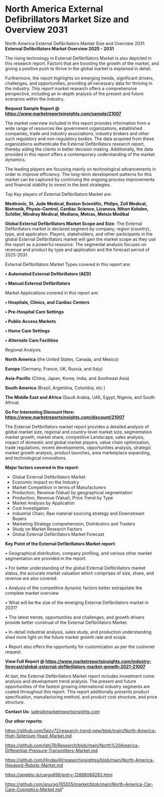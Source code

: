 # North America External Defibrillators Market Size and Overview 2031
 North America External Defibrillators Market Size and Overview 2031
<Strong> External Defibrillators Market Overview 2025 - 2031</strong>

The rising technology in External Defibrillators Market is also depicted in this research report. Factors that are boosting the growth of the market, and giving a positive push to thrive in the global market is explained in detail.

Furthermore, the report highlights on emerging trends, significant drivers, challenges, and opportunities, providing all necessary data for thriving in the industry. This report market research offers a comprehensive perspective, including an in-depth analysis of the present and future scenarios within the industry.

<strong>Request Sample Report @ <a href=https://www.marketreportsinsights.com/sample/21007>https://www.marketreportsinsights.com/sample/21007</a></strong>

The market overview included in this report provides information from a wide range of resources like government organizations, established companies, trade and industry associations, industry brokers and other such regulatory and non-regulatory bodies. The data acquired from these organizations authenticate the External Defibrillators research report, thereby aiding the clients in better decision making. Additionally, the data provided in this report offers a contemporary understanding of the market dynamics.

The leading players are focusing mainly on technological advancements in order to improve efficiency. The long-term development patterns for this market can be captured by continuing the ongoing process improvements and financial stability to invest in the best strategies.

Top Key players of External Defibrillators Market are:

<strong>Medtronic, St. Jude Medical, Boston Scientific, Philips, Zoll Medical, Biotronik, Physio-Control, Cardiac Science, Livanova, Nihon Kohden, Schiller, Mindray Medical, Mediana, Metrax, Metsis Medikal</strong>

<strong><b>Global External Defibrillators Market Scope and Size:</b></strong>
The External Defibrillators market is declared segment by company, region (country), type, and application. Players, stakeholders, and other participants in the global External Defibrillators market will gain the market scope as they use the report as a powerful resource. The segmental analysis focuses on revenue and product by type and application and the forecast period of 2025-2031.

External Defibrillators Market Types covered in this report are:

<strong>• Automated External Defibrillators (AED)

• Manual External Defibrillators</strong>

Market Applications covered in this report are:

<strong>• Hospitals, Clinics, and Cardiac Centers

• Pre-Hospital Care Settings

• Public Access Markets

• Home Care Settings

• Alternate Care Facilities</strong> 

Regional Analysis

<strong>North America</strong> (the United States, Canada, and Mexico)

<strong>Europe</strong> (Germany, France, UK, Russia, and Italy)

<strong>Asia-Pacific</strong> (China, Japan, Korea, India, and Southeast Asia)

<strong>South America</strong> (Brazil, Argentina, Colombia, etc.)

<strong>The Middle East and Africa</strong> (Saudi Arabia, UAE, Egypt, Nigeria, and South Africa)

<strong>Go For Interesting Discount Here: <a href=https://www.marketreportsinsights.com/discount/21007>https://www.marketreportsinsights.com/discount/21007</a></strong>

The External Defibrillators market report provides a detailed analysis of global market size, regional and country-level market size, segmentation market growth, market share, competitive Landscape, sales analysis, impact of domestic and global market players, value chain optimization, trade regulations, recent developments, opportunities analysis, strategic market growth analysis, product launches, area marketplace expanding, and technological innovations.

<strong><b>Major factors covered in the report:</b></strong>
<ul>
  <li>Global External Defibrillators Market </li>
  <li>Economic Impact on the Industry</li>
  <li>Market Competition in terms of Manufacturers</li>
  <li>Production, Revenue (Value) by geographical segmentation</li>
  <li>Production, Revenue (Value), Price Trend by Type</li>
  <li>Market Analysis by Application</li>
  <li>Cost Investigation</li>
  <li>Industrial Chain, Raw material sourcing strategy and Downstream Buyers</li>
  <li>Marketing Strategy comprehension, Distributors and Traders</li>
  <li>Study on Market Research Factors</li>
  <li>Global External Defibrillators Market Forecast</li>
</ul>

<strong><b>Key Point of the External Defibrillators Market report:</b></strong>

• Geographical distribution, company profiling, and various other market segmentation are provided in the report.

• For better understanding of the global External Defibrillators market status, the accurate market valuation which comprises of size, share, and revenue are also covered.

• Analysis of the competitive dynamic factors better extrapolate the complete market overview

• What will be the size of the emerging External Defibrillators market in 2031?

• The latest trends, opportunities and challenges, and growth drivers provide better construal of the External Defibrillators Market.

• In-detail industrial analysis, sales study, and production understanding shed more light on the future market growth rate and scope.

• Report also offers the opportunity for customization as per the customer request.

<strong><b>View Full Report @ <a href=https://www.marketreportsinsights.com/industry-forecast/global-external-defibrillators-market-growth-2021-21007>https://www.marketreportsinsights.com/industry-forecast/global-external-defibrillators-market-growth-2021-21007</a></b></strong>


At last, the External Defibrillators Market report includes investment come analysis and development trend analysis. The present and future opportunities of the fastest growing international industry segments are coated throughout this report. This report additionally presents product specification, manufacturing method, and product cost structure, and price structure.

<strong>Contact Us:</strong>
sales@marketreportsinsights.com

<strong>Our other reports:</strong>

<a href=https://github.com/faizy72/research-trend-new/blob/main/North-America-High-Selenium-Yeast-Market.md>https://github.com/faizy72/research-trend-new/blob/main/North-America-High-Selenium-Yeast-Market.md</a>

<a href=https://github.com/Ishi78/Research/blob/main/North%20America-Differential-Pressure-Transmitters-Market.md>https://github.com/Ishi78/Research/blob/main/North%20America-Differential-Pressure-Transmitters-Market.md</a>

<a href=https://github.com/Hindavi9/researchinsightss/blob/main/North-America-Hexapod-Robots-Market.md>https://github.com/Hindavi9/researchinsightss/blob/main/North-America-Hexapod-Robots-Market.md</a>

<a href=https://ameblo.jp/cargo656/entry-12888068283.html>https://ameblo.jp/cargo656/entry-12888068283.html</a>

<a href=https://github.com/anurag765555/market/blob/main/North-America-Car-Care-Cosmetics-Market.md>https://github.com/anurag765555/market/blob/main/North-America-Car-Care-Cosmetics-Market.md</a>"
